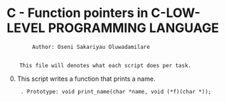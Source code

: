#	  C - Function pointers in C-LOW-LEVEL PROGRAMMING LANGUAGE




		    Author: Oseni Sakariyau Oluwadamilare


	    This file will denotes what each script does per task.




0. This script writes a function that prints a name.

    	. Prototype: void print_name(char *name, void (*f)(char *));

